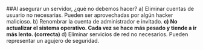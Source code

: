 ##Al asegurar un servidor, ¿qué no debemos hacer?
a) Eliminar cuentas de usuario no necesarias. Pueden ser aprovechadas por algún hacker malicioso.
b) Renombrar la cuenta de administrador e invitado.
**c) No actualizar el sistema operativo. Cada vez se hace más pesado y tiende a ir más lento. (correcta)**
d) Eliminar servicios de red no necesarios. Pueden representar un agujero de seguridad.
